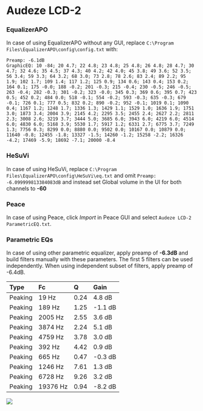 # Audeze LCD-2

### EqualizerAPO
In case of using EqualizerAPO without any GUI, replace `C:\Program Files\EqualizerAPO\config\config.txt`
with:
```
Preamp: -6.1dB
GraphicEQ: 10 -84; 20 4.7; 22 4.8; 23 4.8; 25 4.8; 26 4.8; 28 4.7; 30 4.7; 32 4.6; 35 4.5; 37 4.3; 40 4.2; 42 4.0; 45 3.8; 49 3.6; 52 3.5; 56 3.4; 59 3.3; 64 3.2; 68 3.0; 73 2.8; 78 2.6; 83 2.4; 89 2.2; 95 1.9; 102 1.7; 109 1.4; 117 1.2; 125 0.9; 134 0.6; 143 0.4; 153 0.2; 164 0.1; 175 -0.0; 188 -0.2; 201 -0.3; 215 -0.4; 230 -0.5; 246 -0.5; 263 -0.4; 282 -0.3; 301 -0.2; 323 -0.0; 345 0.3; 369 0.6; 395 0.7; 423 0.5; 452 0.2; 484 0.0; 518 -0.1; 554 -0.2; 593 -0.3; 635 -0.3; 679 -0.1; 726 0.1; 777 0.5; 832 0.2; 890 -0.2; 952 -0.1; 1019 0.1; 1090 0.4; 1167 1.2; 1248 1.7; 1336 1.3; 1429 1.1; 1529 1.0; 1636 1.9; 1751 3.0; 1873 3.4; 2004 3.9; 2145 4.2; 2295 3.5; 2455 2.4; 2627 2.2; 2811 2.3; 3008 2.6; 3219 3.7; 3444 5.0; 3685 6.0; 3943 6.0; 4219 6.0; 4514 6.0; 4830 6.0; 5168 3.9; 5530 1.7; 5917 1.2; 6331 2.7; 6775 3.7; 7249 1.3; 7756 0.3; 8299 0.0; 8880 0.0; 9502 0.0; 10167 0.0; 10879 0.0; 11640 -0.8; 12455 -1.8; 13327 -1.5; 14260 -1.2; 15258 -2.2; 16326 -4.2; 17469 -5.9; 18692 -7.1; 20000 -8.4
```

### HeSuVi
In case of using HeSuVi, replace `C:\Program Files\EqualizerAPO\config\HeSuVi\eq.txt` and omit `Preamp:
-6.099999813384083dB` and instead set Global volume in the UI for both channels to **-60**

### Peace
In case of using Peace, click *Import* in Peace GUI and select `Audeze LCD-2 ParametricEQ.txt`.

### Parametric EQs
In case of using other parametric equalizer, apply preamp of **-6.3dB** and build filters manually
with these parameters. The first 5 filters can be used independently.
When using independent subset of filters, apply preamp of -6.4dB.

| Type    | Fc       |    Q | Gain    |
|:--------|:---------|:-----|:--------|
| Peaking | 19 Hz    | 0.24 | 4.8 dB  |
| Peaking | 189 Hz   | 1.25 | -1.1 dB |
| Peaking | 2005 Hz  | 2.55 | 3.6 dB  |
| Peaking | 3874 Hz  | 2.24 | 5.1 dB  |
| Peaking | 4759 Hz  | 3.78 | 3.0 dB  |
| Peaking | 392 Hz   | 4.42 | 0.9 dB  |
| Peaking | 665 Hz   | 0.47 | -0.3 dB |
| Peaking | 1246 Hz  | 7.61 | 1.3 dB  |
| Peaking | 6728 Hz  | 9.26 | 3.2 dB  |
| Peaking | 19376 Hz | 0.94 | -8.2 dB |

![](https://raw.githubusercontent.com/jaakkopasanen/AutoEq/master/results/oratory1990/harman_over-ear_2018/Audeze%20LCD-2/Audeze%20LCD-2.png)